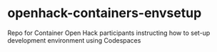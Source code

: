 # openhack-containers-envsetup
Repo for Container Open Hack participants instructing how to set-up development environment using Codespaces
